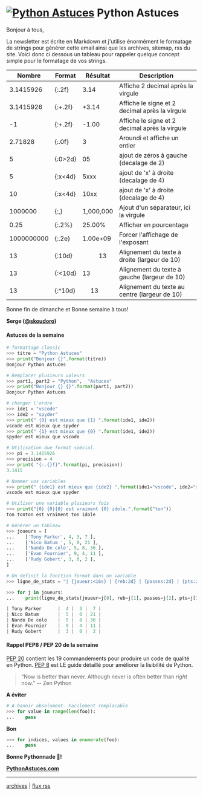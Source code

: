 <!--title: Obtenir plus de controle sur le formatage de texte  -->
# [![Python Astuces](https://pythonastuces.com/images/python-logo.jpeg)](https://pythonastuces.com) Python Astuces

Bonjour à tous,

La newsletter est écrite en Markdown et j'utilise énormément le formatage de strings pour générer
cette email ainsi que les archives, sitemap, rss du site. Voici donc ci dessous un tableau
pour rappeler quelque concept simple pour le formatage de vos strings.

| Nombre     | Format  | Résultat   | Description                                   |
|------------|---------|------------|-----------------------------------------------|
| 3.1415926  | \{:.2f\}  | 3.14       | Affiche 2 decimal après la virgule            |
| 3.1415926  | \{:+.2f\} | +3.14      | Affiche le signe et 2 decimal après la virgule |
| -1         | \{:+.2f\} | -1.00      | Affiche le signe et 2 decimal après la virgule |
| 2.71828    | \{:.0f\}  | 3          | Aroundi et affiche un entier                  |
| 5          | \{:0>2d\} | 05         | ajout de zéros à gauche (decalage de 2)       |
| 5          | \{:x<4d\} | 5xxx       | ajout de 'x' à droite (decalage de 4)         |
| 10         | \{:x<4d\} | 10xx       | ajout de 'x' à droite (decalage de 4)  |
| 1000000    | \{:,\}    | 1,000,000  | Ajout d'un séparateur, ici la virgule         |
| 0.25       | \{:.2%\}  | 25.00%     | Afficher en pourcentage                       |
| 1000000000 | \{:.2e\}  | 1.00e+09   | Forcer l'affichage de l'exposant              |
| 13         | \{:10d\}  | &nbsp;&nbsp;&nbsp;&nbsp;&nbsp;&nbsp;&nbsp;&nbsp;&nbsp;&nbsp;13 | Alignement du texte à droite (largeur de 10)  |
| 13         | \{:<10d\} | 13&nbsp;&nbsp;&nbsp;&nbsp;&nbsp;&nbsp;&nbsp;&nbsp;         | Alignement du texte à gauche (largeur de 10)  |
| 13         | \{:^10d\} | &nbsp;&nbsp;&nbsp;&nbsp;&nbsp;13&nbsp;&nbsp;&nbsp;&nbsp;&nbsp;    | Alignement du texte au centre (largeur de 10) |

Bonne fin de dimanche et Bonne semaine à tous!

**Serge ([@skoudoro](https://twitter.com/skoudoro))**

#### Astuces de la semaine

```python
# formattage classic
>>> titre = "Python Astuces"
>>> print("Bonjour {}".format(titre))
Bonjour Python Astuces

# Remplacer plusieurs valeurs
>>> part1, part2 = "Python",  "Astuces"
>>> print("Bonjour {} {}".format(part1, part2))
Bonjour Python Astuces

# changer l'ordre
>>> ide1 = "vscode"
>>> ide2 = "spyder"
>>> print(" {0} est mieux que {1} ".format(ide1, ide2))
vscode est mieux que spyder
>>> print(" {1} est mieux que {0} ".format(ide1, ide2))
spyder est mieux que vscode

# Utilisation due format spécial.
>>> pi = 3.1415926
>>> precision = 4
>>> print( "{:.{}f}".format(pi, precision))
3.1415

# Nommer vos variables
>>> print(" {ide1} est mieux que {ide2} ".format(ide1="vscode", ide2="spyder"))
vscode est mieux que spyder

# Utiliser une variable plusieurs fois
>>> print("{0} {0}{0} est vraiment {0} idole.".format("ton"))
ton tonton est vraiment ton idole

# Générer un tableau
>>> joueurs = [
...    ['Tony Parker', 4, 3, 7 ],
...    ['Nico Batum ', 5, 0, 21 ],
...    ['Nando De colo', 5, 8, 36 ],
...    ['Evan Fournier', 9, 4, 11 ],
...    ['Rudy Gobert', 3, 0, 2 ],
]

# On definit la fonction format dans un variable
>>> ligne_de_stats = "| {joueur:<16s} | {reb:2d} | {passes:2d} | {pts:2d} |".format

>>> for j in joueurs:
...    print(ligne_de_stats(joueur=j[0], reb=j[1], passes=j[2], pts=j[3]))

| Tony Parker      |  4 |  3 |  7 |
| Nico Batum       |  5 |  0 | 21 |
| Nando De colo    |  5 |  8 | 36 |
| Evan Fournier    |  9 |  4 | 11 |
| Rudy Gobert      |  3 |  0 |  2 |
```

#### Rappel PEP8 / PEP 20 de la semaine

[PEP 20](https://www.python.org/dev/peps/pep-0020/) contient les 19 commandements pour produire un code de qualité en Python. [PEP 8](https://www.python.org/dev/peps/pep-0008/) est LE guide détaillé pour améliorer la lisibilité de Python.

> “Now is better than never. Although never is often better than *right* now.” -- Zen Python

**A éviter**
```python
# A bannir absolument. Facilement remplacable
>>> for value in range(len(foo)):
...    pass
```

**Bon**

```python
>>> for indices, values in enumerate(foo):
...    pass
```

**Bonne Pythonnade  🐍!**

**[PythonAstuces.com](https://pythonastuces.com)**

---

[archives](https://pythonastuces.com/archives.html) | [flux rss](https://pythonastuces.com/rss.xml)
